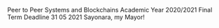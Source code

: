 Peer to Peer Systems and Blockchains
Academic Year 2020/2021
Final Term
Deadline 31 05 2021
Sayonara, my Mayor!